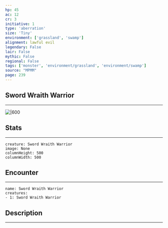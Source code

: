 ```yaml
---
hp: 45
ac: 12
cr: 3
initiative: 1
type: 'aberration'    
size: 'Tiny'
environment: ['grassland', 'swamp']
alignment: lawful evil
legendary: False
lair: False
mythic: False
regional: False
tags: ['monster', 'environment/grassland', 'environment/swamp']
source: "MPMM"
page: 239
---
```


## Sword Wraith Warrior
---

![|600](D:/Program%20Files/5e.tools/img/bestiary/MPMM/Sword%20Wraith%20Warrior.webp)

## Stats
---

```statblock
creature: Sword Wraith Warrior
image: None
columnHeight: 500
columnWidth: 500
```

## Encounter
---

```encounter-table
name: Sword Wraith Warrior
creatures:
- 1: Sword Wraith Warrior
```

## Description
---





